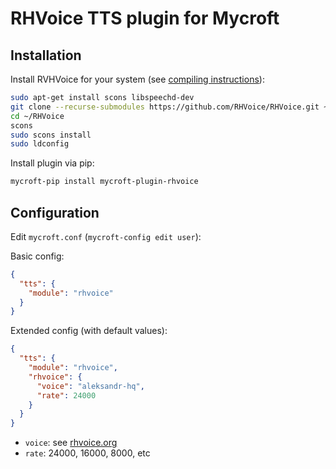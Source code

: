 # RHVoice TTS plugin for Mycroft

## Installation
Install RVHVoice for your system (see [compiling instructions](https://github.com/RHVoice/RHVoice/blob/master/doc/en/index.md#compiling-instructions)):
```bash
sudo apt-get install scons libspeechd-dev
git clone --recurse-submodules https://github.com/RHVoice/RHVoice.git ~/RHVoice
cd ~/RHVoice
scons
sudo scons install
sudo ldconfig
```

Install plugin via pip:
```bash
mycroft-pip install mycroft-plugin-rhvoice
```

## Configuration
Edit `mycroft.conf` (`mycroft-config edit user`):

Basic config:
```json
{
  "tts": {
    "module": "rhvoice"
  }
}
```

Extended config (with default values):
```json
{
  "tts": {
    "module": "rhvoice",
    "rhvoice": {
      "voice": "aleksandr-hq",
      "rate": 24000
    }
  }
}
```

- `voice`: see [rhvoice.org](https://rhvoice.org/languages/)
- `rate`: 24000, 16000, 8000, etc
